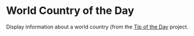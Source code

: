 # World Country of the Day

Display information about a world country (from the [Tip of the Day](https://tips.darekkay.com/html/countries-en.html) project.
